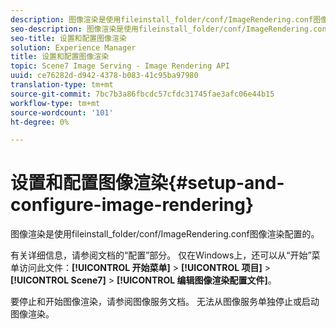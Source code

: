 ```yaml
---
description: 图像渲染是使用fileinstall_folder/conf/ImageRendering.conf图像渲染配置的。
seo-description: 图像渲染是使用fileinstall_folder/conf/ImageRendering.conf图像渲染配置的。
seo-title: 设置和配置图像渲染
solution: Experience Manager
title: 设置和配置图像渲染
topic: Scene7 Image Serving - Image Rendering API
uuid: ce76282d-d942-4378-b083-41c95ba97980
translation-type: tm+mt
source-git-commit: 7bc7b3a86fbcdc57cfdc31745fae3afc06e44b15
workflow-type: tm+mt
source-wordcount: '101'
ht-degree: 0%

---
```



# 设置和配置图像渲染{#setup-and-configure-image-rendering}

图像渲染是使用fileinstall_folder/conf/ImageRendering.conf图像渲染配置的。

有关详细信息，请参阅文档的“配置”部分。 仅在Windows上，还可以从“开始”菜单访问此文件：**[!UICONTROL 开始菜单]** > **[!UICONTROL 项目]** > **[!UICONTROL Scene7]** > **[!UICONTROL 编辑图像渲染配置文件]**。

要停止和开始图像渲染，请参阅图像服务文档。 无法从图像服务单独停止或启动图像渲染。
